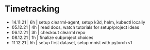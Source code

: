 # Timetracking

- 14.11.21 | 6h | setup clearml-agent, setup k3d, helm, kubectl locally
- 05.12.21 | 4h | read docs, watch tutorials for setup/project ideas
- 06.12.21 | 3h | checkout clearml repo
- 08.12.21 | 1h | finalize subproject choices
- 11.12.21 | 5h | setup first dataset, setup mnist with pytorch v1

